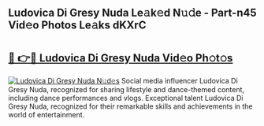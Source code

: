 ## Ludovica Di Gresy Nuda Le𝚊k𝚎d N𝚞𝚍e - Part-n45 Vid𝚎o Photos Le𝚊ks dKXrC

# <h2><a href="http://fbea864.evod.top/?m=Ludovica+Di+Gresy+Nuda">🔗 👉🔴 Ludovica Di Gresy Nuda Vid𝚎o Ph𝚘t𝚘s</a></h2>

[![Ludovica Di Gresy Nuda N𝚞d𝚎s](https://i.imgur.com/8V9OHl7.gif)](http://fbea864.evod.top/?m=Ludovica+Di+Gresy+Nuda)
Social media influencer Ludovica Di Gresy Nuda, recognized for sharing lifestyle and dance-themed content, including dance performances and vlogs. Exceptional talent Ludovica Di Gresy Nuda, recognized for their remarkable skills and achievements in the world of entertainment. 
